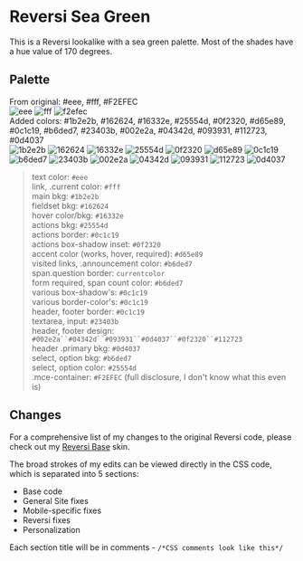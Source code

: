 # Reversi Sea Green
This is a Reversi lookalike with a sea green palette. Most of the shades have a hue value of 170 degrees.

## Palette
From original: #eee, #fff, #F2EFEC\
![eee](https://readme-swatches.vercel.app/eee?style=circle) ![fff](https://readme-swatches.vercel.app/fff?style=circle) ![f2efec](https://readme-swatches.vercel.app/f2efec?style=circle) \
Added colors: #1b2e2b, #162624, #16332e, #25554d, #0f2320, #d65e89, #0c1c19, #b6ded7, #23403b, #002e2a, #04342d, #093931, #112723, #0d4037\
![1b2e2b](https://readme-swatches.vercel.app/1b2e2b?style=circle) ![162624](https://readme-swatches.vercel.app/162624?style=circle) 
![16332e](https://readme-swatches.vercel.app/16332e4?style=circle) ![25554d](https://readme-swatches.vercel.app/25554d?style=circle) ![0f2320](https://readme-swatches.vercel.app/0f2320?style=circle) ![d65e89](https://readme-swatches.vercel.app/d65e89?style=circle) ![0c1c19](https://readme-swatches.vercel.app/0c1c19?style=circle) ![b6ded7](https://readme-swatches.vercel.app/b6ded7?style=circle) ![23403b](https://readme-swatches.vercel.app/23403b?style=circle) ![002e2a](https://readme-swatches.vercel.app/002e2a?style=circle) ![04342d](https://readme-swatches.vercel.app/04342d?style=circle) 
![093931](https://readme-swatches.vercel.app/093931?style=circle) 
![112723](https://readme-swatches.vercel.app/112723?style=circle)
![0d4037](https://readme-swatches.vercel.app/0d4037?style=circle)

> text color: `#eee`\
> link, .current color: `#fff`\
> main bkg: `#1b2e2b`\
> fieldset bkg: `#162624`\
> hover color/bkg: `#16332e`\
> actions bkg: `#25554d`\
> actions border: `#0c1c19`\
> actions box-shadow inset: `#0f2320`\
> accent color (works, hover, required): `#d65e89`\
> visited links, .announcement color: `#b6ded7`\
> span.question border: `currentcolor`\
> form required, span count color: `#b6ded7`\
> various box-shadow's: `#0c1c19`\
> various border-color's: `#0c1c19`\
> header, footer border: `#0c1c19`\
> textarea, input: `#23403b`\
> header, footer design: `#002e2a``#04342d``#093931``#0d4037``#0f2320``#112723`\
> header .primary bkg: `#0d4037`\
> select, option bkg: `#b6ded7`\
> select, option color: `#25554d`\
> .mce-container: `#F2EFEC` (full disclosure, I don't know what this even is)


## Changes
For a comprehensive list of my changes to the original Reversi code, please check out my [Reversi Base](https://github.com/izestforrest/Rainbow-Reversi-AO3-Site-Skins/tree/main/Reversi%20Base) skin.

The broad strokes of my edits can be viewed directly in the CSS code, which is separated into 5 sections:

- Base code
- General Site fixes
- Mobile-specific fixes
- Reversi fixes
- Personalization

Each section title will be in comments - `/*CSS comments look like this*/`
